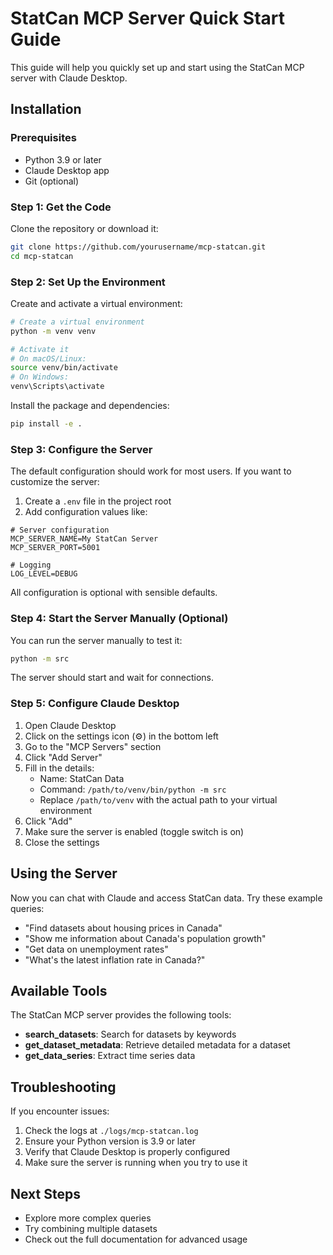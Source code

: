 # StatCan MCP Server Quick Start Guide

This guide will help you quickly set up and start using the StatCan MCP server with Claude Desktop.

## Installation

### Prerequisites

- Python 3.9 or later
- Claude Desktop app
- Git (optional)

### Step 1: Get the Code

Clone the repository or download it:

```bash
git clone https://github.com/yourusername/mcp-statcan.git
cd mcp-statcan
```

### Step 2: Set Up the Environment

Create and activate a virtual environment:

```bash
# Create a virtual environment
python -m venv venv

# Activate it
# On macOS/Linux:
source venv/bin/activate
# On Windows:
venv\Scripts\activate
```

Install the package and dependencies:

```bash
pip install -e .
```

### Step 3: Configure the Server

The default configuration should work for most users. If you want to customize the server:

1. Create a `.env` file in the project root
2. Add configuration values like:

```
# Server configuration
MCP_SERVER_NAME=My StatCan Server
MCP_SERVER_PORT=5001

# Logging
LOG_LEVEL=DEBUG
```

All configuration is optional with sensible defaults.

### Step 4: Start the Server Manually (Optional)

You can run the server manually to test it:

```bash
python -m src
```

The server should start and wait for connections.

### Step 5: Configure Claude Desktop

1. Open Claude Desktop
2. Click on the settings icon (⚙️) in the bottom left
3. Go to the "MCP Servers" section
4. Click "Add Server"
5. Fill in the details:
   - Name: StatCan Data
   - Command: `/path/to/venv/bin/python -m src`
   - Replace `/path/to/venv` with the actual path to your virtual environment
6. Click "Add"
7. Make sure the server is enabled (toggle switch is on)
8. Close the settings

## Using the Server

Now you can chat with Claude and access StatCan data. Try these example queries:

- "Find datasets about housing prices in Canada"
- "Show me information about Canada's population growth"
- "Get data on unemployment rates"
- "What's the latest inflation rate in Canada?"

## Available Tools

The StatCan MCP server provides the following tools:

- **search_datasets**: Search for datasets by keywords
- **get_dataset_metadata**: Retrieve detailed metadata for a dataset
- **get_data_series**: Extract time series data

## Troubleshooting

If you encounter issues:

1. Check the logs at `./logs/mcp-statcan.log`
2. Ensure your Python version is 3.9 or later
3. Verify that Claude Desktop is properly configured
4. Make sure the server is running when you try to use it

## Next Steps

- Explore more complex queries
- Try combining multiple datasets
- Check out the full documentation for advanced usage